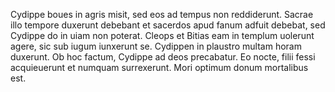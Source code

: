 Cydippe boues in agris misit, sed eos ad tempus non reddiderunt. Sacrae illo tempore duxerunt debebant et sacerdos apud fanum adfuit debebat, sed Cydippe do in uiam non poterat. Cleops et Bitias eam in templum uolerunt agere, sic sub iugum iunxerunt se. Cydippen in plaustro multam horam duxerunt. Ob hoc factum, Cydippe ad deos precabatur. Eo nocte, filii fessi acquieuerunt et numquam surrexerunt. Mori optimum donum mortalibus est.

